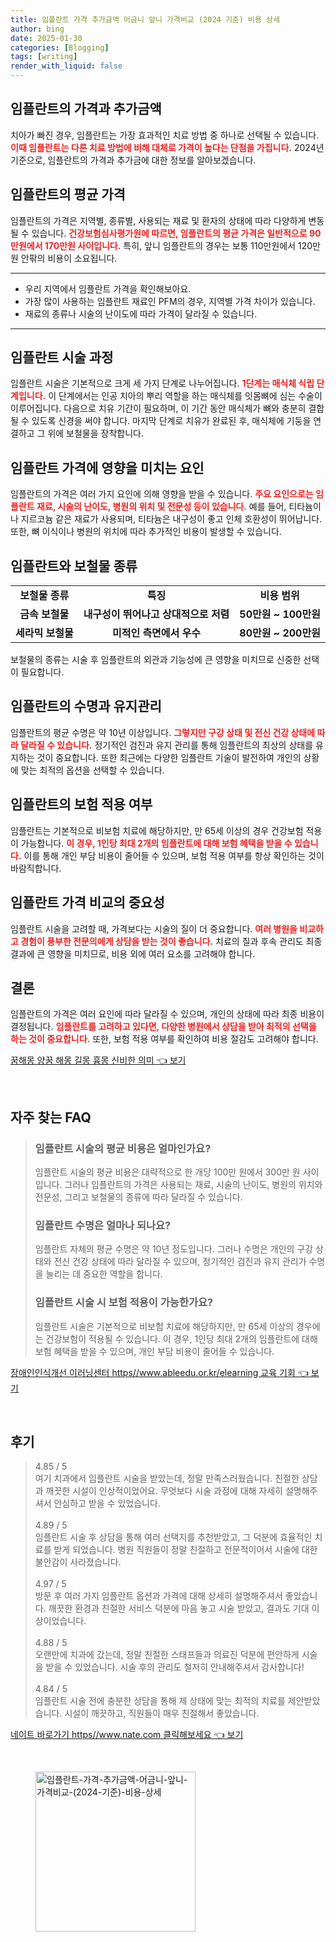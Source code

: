 ```yaml
---
title: 임플란트 가격 추가금액 어금니 앞니 가격비교 (2024 기준) 비용 상세
author: bing
date: 2025-01-30
categories: [Blogging]
tags: [writing]
render_with_liquid: false
---
```



<h2 id='임플란트의 가격과 추가금액'>임플란트의 가격과 추가금액</h2>

<p>치아가 빠진 경우, 임플란트는 가장 효과적인 치료 방법 중 하나로 선택될 수 있습니다. <b><span style="color: #ee2323;">이때 임플란트는 다른 치료 방법에 비해 대체로 가격이 높다는 단점을 가집니다.</span></b> 2024년 기준으로, 임플란트의 가격과 추가금에 대한 정보를 알아보겠습니다.</p>

<h2 id='임플란트의 평균 가격'>임플란트의 평균 가격</h2>

<p>임플란트의 가격은 지역별, 종류별, 사용되는 재료 및 환자의 상태에 따라 다양하게 변동될 수 있습니다. <b><span style="color: #ee2323;">건강보험심사평가원에 따르면, 임플란트의 평균 가격은 일반적으로 90만원에서 170만원 사이입니다.</span></b> 특히, 앞니 임플란트의 경우는 보통 110만원에서 120만원 안팎의 비용이 소요됩니다.</p>

<hr />

<ul>
    <li>우리 지역에서 임플란트 가격을 확인해보아요.</li>
    <li>가장 많이 사용하는 임플란트 재료인 PFM의 경우, 지역별 가격 차이가 있습니다.</li>
    <li>재료의 종류나 시술의 난이도에 따라 가격이 달라질 수 있습니다.</li>
</ul>

<hr />

<h2 id='임플란트 시술 과정'>임플란트 시술 과정</h2>

<p>임플란트 시술은 기본적으로 크게 세 가지 단계로 나누어집니다. <b><span style="color: #ee2323;">1단계는 매식체 식립 단계입니다.</span></b> 이 단계에서는 인공 치아의 뿌리 역할을 하는 매식체를 잇몸뼈에 심는 수술이 이루어집니다. 다음으로 치유 기간이 필요하며, 이 기간 동안 매식체가 뼈와 충분히 결합될 수 있도록 신경을 써야 합니다. 마지막 단계로 치유가 완료된 후, 매식체에 기둥을 연결하고 그 위에 보철물을 장착합니다.</p>

<h2 id='임플란트 가격에 영향을 미치는 요인'>임플란트 가격에 영향을 미치는 요인</h2>

<p>임플란트의 가격은 여러 가지 요인에 의해 영향을 받을 수 있습니다. <b><span style="color: #ee2323;">주요 요인으로는 임플란트 재료, 시술의 난이도, 병원의 위치 및 전문성 등이 있습니다.</span></b> 예를 들어, 티타늄이나 지르코늄 같은 재료가 사용되며, 티타늄은 내구성이 좋고 인체 호환성이 뛰어납니다. 또한, 뼈 이식이나 병원의 위치에 따라 추가적인 비용이 발생할 수 있습니다.</p>

<h2 id='임플란트와 보철물 종류'>임플란트와 보철물 종류</h2>

<table>
    <tr>
        <td style="text-align: center; height: 17px;"><b>보철물 종류</b></td>
        <td style="text-align: center; height: 17px;"><b>특징</b></td>
        <td style="text-align: center; height: 17px;"><b>비용 범위</b></td>
    </tr>
    <tr>
        <td style="text-align: center; height: 17px;"><b>금속 보철물</b></td>
        <td style="text-align: center; height: 17px;"><b>내구성이 뛰어나고 상대적으로 저렴</b></td>
        <td style="text-align: center; height: 17px;"><b>50만원 ~ 100만원</b></td>
    </tr>
    <tr>
        <td style="text-align: center; height: 17px;"><b>세라믹 보철물</b></td>
        <td style="text-align: center; height: 17px;"><b>미적인 측면에서 우수</b></td>
        <td style="text-align: center; height: 17px;"><b>80만원 ~ 200만원</b></td>
    </tr>
</table>

<p>보철물의 종류는 시술 후 임플란트의 외관과 기능성에 큰 영향을 미치므로 신중한 선택이 필요합니다.</p>

<h2 id='임플란트의 수명과 유지관리'>임플란트의 수명과 유지관리</h2>

<p>임플란트의 평균 수명은 약 10년 이상입니다. <b><span style="color: #ee2323;">그렇지만 구강 상태 및 전신 건강 상태에 따라 달라질 수 있습니다.</span></b> 정기적인 검진과 유지 관리를 통해 임플란트의 최상의 상태를 유지하는 것이 중요합니다. 또한 최근에는 다양한 임플란트 기술이 발전하여 개인의 상황에 맞는 최적의 옵션을 선택할 수 있습니다.</p>

<h2 id='임플란트의 보험 적용 여부'>임플란트의 보험 적용 여부</h2>

<p>임플란트는 기본적으로 비보험 치료에 해당하지만, 만 65세 이상의 경우 건강보험 적용이 가능합니다. <b><span style="color: #ee2323;">이 경우, 1인당 최대 2개의 임플란트에 대해 보험 혜택을 받을 수 있습니다.</span></b> 이를 통해 개인 부담 비용이 줄어들 수 있으며, 보험 적용 여부를 항상 확인하는 것이 바람직합니다.</p>

<h2 id='임플란트 가격 비교의 중요성'>임플란트 가격 비교의 중요성</h2>

<p>임플란트 시술을 고려할 때, 가격보다는 시술의 질이 더 중요합니다. <b><span style="color: #ee2323;">여러 병원을 비교하고 경험이 풍부한 전문의에게 상담을 받는 것이 좋습니다.</span></b> 치료의 질과 후속 관리도 최종 결과에 큰 영향을 미치므로, 비용 외에 여러 요소를 고려해야 합니다.</p>

<h2 id='결론'>결론</h2>

<p>임플란트의 가격은 여러 요인에 따라 달라질 수 있으며, 개인의 상태에 따라 최종 비용이 결정됩니다. <b><span style="color: #ee2323;">임플란트를 고려하고 있다면, 다양한 병원에서 상담을 받아 최적의 선택을 하는 것이 중요합니다.</span></b> 또한, 보험 적용 여부를 확인하여 비용 절감도 고려해야 합니다.</p>


<p><a class="click-button" title="꿈해몽 양꿈 해몽 길몽 흉몽 신비한 의미" href="https://adkhouse.github.io/posts/%EA%BF%88%ED%95%B4%EB%AA%BD-%EC%96%91%EA%BF%88-%ED%95%B4%EB%AA%BD-%EA%B8%B8%EB%AA%BD-%ED%9D%89%EB%AA%BD-%EC%8B%A0%EB%B9%84%ED%95%9C-%EC%9D%98%EB%AF%B8/" rel="dofollow">꿈해몽 양꿈 해몽 길몽 흉몽 신비한 의미 👈 보기</a></p><br>
<h2 id='자주_찾는_FAQ'>자주 찾는 FAQ</h2>
<div itemscope="" itemtype="https://schema.org/FAQPage"> 
<blockquote> 
<div itemscope="" itemprop="mainEntity" itemtype="https://schema.org/Question"> 
<h3 itemprop="name">임플란트 시술의 평균 비용은 얼마인가요?</h3> 
<div itemscope="" itemprop="acceptedAnswer" itemtype="https://schema.org/Answer"> 
<span itemprop="text"> 
<p>임플란트 시술의 평균 비용은 대략적으로 한 개당 100만 원에서 300만 원 사이입니다. 그러나 임플란트의 가격은 사용되는 재료, 시술의 난이도, 병원의 위치와 전문성, 그리고 보철물의 종류에 따라 달라질 수 있습니다.</p> 
</span> 
</div> 
</div> 
<div itemscope="" itemprop="mainEntity" itemtype="https://schema.org/Question"> 
<h3 itemprop="name">임플란트 수명은 얼마나 되나요?</h3> 
<div itemscope="" itemprop="acceptedAnswer" itemtype="https://schema.org/Answer"> 
<span itemprop="text"> 
<p>임플란트 자체의 평균 수명은 약 10년 정도입니다. 그러나 수명은 개인의 구강 상태와 전신 건강 상태에 따라 달라질 수 있으며, 정기적인 검진과 유지 관리가 수명을 늘리는 데 중요한 역할을 합니다.</p> 
</span> 
</div> 
</div> 
<div itemscope="" itemprop="mainEntity" itemtype="https://schema.org/Question"> 
<h3 itemprop="name">임플란트 시술 시 보험 적용이 가능한가요?</h3> 
<div itemscope="" itemprop="acceptedAnswer" itemtype="https://schema.org/Answer"> 
<span itemprop="text"> 
<p>임플란트 시술은 기본적으로 비보험 치료에 해당하지만, 만 65세 이상의 경우에는 건강보험이 적용될 수 있습니다. 이 경우, 1인당 최대 2개의 임플란트에 대해 보험 혜택을 받을 수 있으며, 개인 부담 비용이 줄어들 수 있습니다.</p> 
</span> 
</div> 
</div> 
</blockquote> 
</div>
<p><a class="click-button" title="장애인인식개선 이러닝센터 https//www.ableedu.or.kr/elearning 교육 기회" href="https://adkhouse.github.io/posts/%EC%9E%A5%EC%95%A0%EC%9D%B8%EC%9D%B8%EC%8B%9D%EA%B0%9C%EC%84%A0-%EC%9D%B4%EB%9F%AC%EB%8B%9D%EC%84%BC%ED%84%B0-httpswww.ableedu.or.krelearning-%EA%B5%90%EC%9C%A1-%EA%B8%B0%ED%9A%8C/" rel="dofollow">장애인인식개선 이러닝센터 https//www.ableedu.or.kr/elearning 교육 기회 👈 보기</a></p><br>
<h2 id='후기'>후기</h2>
<div itemscope itemtype="https://schema.org/Product">
  <blockquote>
  <div itemprop="review" itemscope itemtype="https://schema.org/Review">
      <div itemprop="reviewRating" itemscope itemtype="https://schema.org/Rating"> <span itemprop="ratingValue">4.85</span> / <span itemprop="bestRating">5</span> </div>
      <span itemprop="reviewBody">여기 치과에서 임플란트 시술을 받았는데, 정말 만족스러웠습니다. 친절한 상담과 깨끗한 시설이 인상적이었어요. 무엇보다 시술 과정에 대해 자세히 설명해주셔서 안심하고 받을 수 있었습니다.</span>
  </div>
  <br>
  <div itemprop="review" itemscope itemtype="https://schema.org/Review">
      <div itemprop="reviewRating" itemscope itemtype="https://schema.org/Rating"> <span itemprop="ratingValue">4.89</span> / <span itemprop="bestRating">5</span> </div>
      <span itemprop="reviewBody">임플란트 시술 후 상담을 통해 여러 선택지를 추천받았고, 그 덕분에 효율적인 치료를 받게 되었습니다. 병원 직원들이 정말 친절하고 전문적이어서 시술에 대한 불안감이 사라졌습니다.</span>
  </div>
  <br>
  <div itemprop="review" itemscope itemtype="https://schema.org/Review">
      <div itemprop="reviewRating" itemscope itemtype="https://schema.org/Rating"> <span itemprop="ratingValue">4.97</span> / <span itemprop="bestRating">5</span> </div>
      <span itemprop="reviewBody">방문 후 여러 가지 임플란트 옵션과 가격에 대해 상세히 설명해주셔서 좋았습니다. 깨끗한 환경과 친절한 서비스 덕분에 마음 놓고 시술 받았고, 결과도 기대 이상이었습니다.</span>
  </div>
  <br>
  <div itemprop="review" itemscope itemtype="https://schema.org/Review">
      <div itemprop="reviewRating" itemscope itemtype="https://schema.org/Rating"> <span itemprop="ratingValue">4.88</span> / <span itemprop="bestRating">5</span> </div>
      <span itemprop="reviewBody">오랜만에 치과에 갔는데, 정말 친절한 스태프들과 의료진 덕분에 편안하게 시술을 받을 수 있었습니다. 시술 후의 관리도 철저히 안내해주셔서 감사합니다!</span>
  </div>
  <br>
  <div itemprop="review" itemscope itemtype="https://schema.org/Review">
      <div itemprop="reviewRating" itemscope itemtype="https://schema.org/Rating"> <span itemprop="ratingValue">4.84</span> / <span itemprop="bestRating">5</span> </div>
      <span itemprop="reviewBody">임플란트 시술 전에 충분한 상담을 통해 제 상태에 맞는 최적의 치료를 제안받았습니다. 시설이 깨끗하고, 직원들이 매우 친절해서 좋았습니다.</span>
  </div>
  </blockquote>
</div>
<p><a class="click-button" title="네이트 바로가기 https//www.nate.com 클릭해보세요" href="https://adkhouse.github.io/posts/%EB%84%A4%EC%9D%B4%ED%8A%B8-%EB%B0%94%EB%A1%9C%EA%B0%80%EA%B8%B0-httpswww.nate.com-%ED%81%B4%EB%A6%AD%ED%95%B4%EB%B3%B4%EC%84%B8%EC%9A%94/" rel="dofollow">네이트 바로가기 https//www.nate.com 클릭해보세요 👈 보기</a></p><br>
<figure class="image"><img src="https://adkhouse.github.io/assets/img/thumbnail/임플란트-가격-추가금액-어금니-앞니-가격비교-(2024-기준)-비용-상세.webp" alt="임플란트-가격-추가금액-어금니-앞니-가격비교-(2024-기준)-비용-상세" width="256" height="256"></figure>